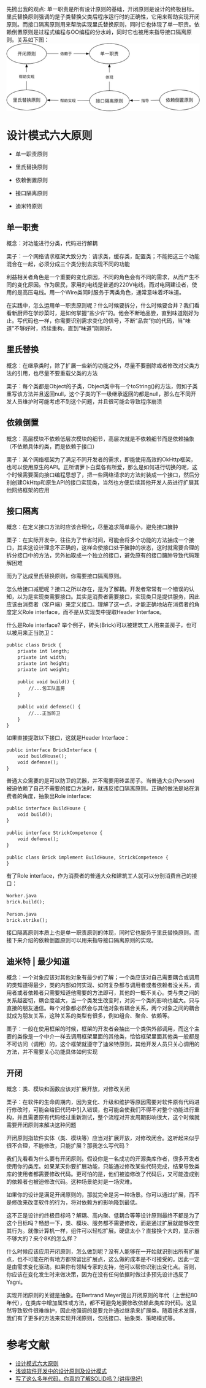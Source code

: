 先抛出我的观点: 单一职责是所有设计原则的基础，开闭原则是设计的终极目标。里氏替换原则强调的是子类替换父类后程序运行时的正确性，它用来帮助实现开闭原则。而接口隔离原则用来帮助实现里氏替换原则，同时它也体现了单一职责。依赖倒置原则是过程式编程与OO编程的分水岭，同时它也被用来指导接口隔离原则。关系如下图：
![](设计模式六大原则关系图.jpg)

# 设计模式六大原则


- 单一职责原则

- 里氏替换原则

- 依赖倒置原则

- 接口隔离原则

- 迪米特原则



## 单一职责
概念：对功能进行分类，代码进行解耦

栗子：一个网络请求框架大致分为：请求类，缓存类，配置类；不能把这三个功能混合在一起，必须分成三个类分别去实现不同的功能


利益相关者角色是一个重要的变化原因，不同的角色会有不同的需求，从而产生不同的变化原因。作为居民，家用的电线是普通的220V电线，而对电网建设者，使用的是高压电线。用一个Wire类同时服务于两类角色，通常意味着坏味道。

在实践中，怎么运用单一职责原则呢？什么时候要拆分，什么时候要合并？我们看看新厨师在学炒菜时，是如何掌握“盐少许”的。他会不断地品尝，直到味道刚好为止。写代码也一样，你需要识别需求变化的信号，不断“品尝”你的代码，当“味道”不够好时，持续重构，直到“味道”刚刚好。



## 里氏替换
概念：在继承类时，除了扩展一些新的功能之外，尽量不要删除或者修改对父类方法的引用，也尽量不要重载父类的方法

栗子：每个类都是Object的子类，Object类中有一个toString()的方法，假如子类重写该方法并且返回null，这个子类的下一级继承返回的都是null，那么在不同开发人员维护时可能考虑不到这个问题，并且很可能会导致程序崩溃



## 依赖倒置
概念：高层模块不依赖低层次模块的细节，高层次就是不依赖细节而是依赖抽象（不依赖具体的类，而是依赖于接口）

栗子：某个网络框架为了满足不同开发者的需求，即能使用高效的OkHttp框架，也可以使用原生的API。正所谓萝卜白菜各有所爱，那么是如何进行切换的呢，这个时候需要面向接口编程思想了，把一些网络请求的方法封装成一个接口，然后分别创建OkHttp和原生API的接口实现类，当然也方便后续其他开发人员进行扩展其他网络框架的应用

## 接口隔离
概念：在定义接口方法时应该合理化，尽量追求简单最小，避免接口臃肿

栗子：在实际开发中，往往为了节省时间，可能会将多个功能的方法抽成一个接口，其实这设计理念不正确的，这样会使接口处于臃肿的状态，这时就需要合理的拆分接口中的方法，另外抽取成一个独立的接口，避免原有的接口臃肿导致代码理解困难


而为了达成里氏替换原则，你需要接口隔离原则。


怎么给接口减肥呢？接口之所以存在，是为了解耦。开发者常常有一个错误的认知，以为是实现类需要接口。其实是消费者需要接口，实现类只是提供服务，因此应该由消费者（客户端）来定义接口。理解了这一点，才能正确地站在消费者的角度定义Role interface，而不是从实现类中提取Header Interface。

什么是Role interface? 举个例子，砖头(Brick)可以被建筑工人用来盖房子，也可以被用来正当防卫：

```
public class Brick {
    private int length;
    private int width;
    private int height;
    private int weight;

    public void build() {
        //...包工队盖房
    }

    public void defense() {
        //...正当防卫
    }
}

```

如果直接提取以下接口，这就是Header Interface：


```
public interface BrickInterface {
    void buildHouse();
    void defense();
}
```

普通大众需要的是可以防卫的武器，并不需要用砖盖房子。当普通大众(Person)被迫依赖了自己不需要的接口方法时，就违反接口隔离原则。正确的做法是站在消费者的角度，抽象出Role interface:

```
public interface BuildHouse {
    void build();
}

public interface StrickCompetence {
    void defense();
}

public class Brick implement BuildHouse, StrickCompetence {
}

```
有了Role interface，作为消费者的普通大众和建筑工人就可以分别消费自己的接口：


```
Worker.java
brick.build();

Person.java
brick.strike();

```
接口隔离原则本质上也是单一职责原则的体现，同时它也服务于里氏替换原则。而接下来介绍的依赖倒置原则可以用来指导接口隔离原则的实现。





## 迪米特 | 最少知道
概念：一个对象应该对其他对象有最少的了解；一个类应该对自己需要耦合或调用的类知道得最少，类的内部如何实现、如何复杂都与调用者或者依赖者没关系，调用者或者依赖者只需要知道他需要的方法即可，其他的一概不关心。类与类之间的关系越密切，耦合度越大，当一个类发生改变时，对另一个类的影响也越大。只与直接的朋友通信。每个对象都必然会与其他对象有耦合关系，两个对象之间的耦合就成为朋友关系，这种关系的类型有很多，例如组合、聚合、依赖等。

栗子：一般在使用框架的时候，框架的开发者会抽出一个类供外部调用，而这个主要的类像是一个中介一样去调用框架里面的其他类，恰恰框架里面其他类一般都是不可访问（调用）的，这个框架就遵守了迪米特原则，其他开发人员只关心调用的方法，并不需要关心功能具体如何实现

## 开闭
概念：类、模块和函数应该对扩展开放，对修改关闭

栗子：在软件的生命周期内，因为变化、升级和维护等原因需要对软件原有代码进行修改时，可能会给旧代码中引入错误，也可能会使我们不得不对整个功能进行重构，并且需要原有代码经过重新测试，整个流程对开发周期影响很大，这个时候就需要开闭原则来解决这种问题

开闭原则指软件实体（类、模块等）应当对扩展开放，对修改闭合。这听起来似乎很不合理，不能修改，只能扩展？那我怎么写代码？


我们先看看为什么要有开闭原则。假设你是一名成功的开源类库作者，很多开发者使用你的类库。如果某天你要扩展功能，只能通过修改某些代码完成，结果导致类库的使用者都需要修改代码。更可怕的是，他们被迫修改了代码后，又可能造成别的依赖者也被迫修改代码。这种场景绝对是一场灾难。


如果你的设计是满足开闭原则的，那就完全是另一种场景。你可以通过扩展，而不是修改来改变软件的行为，将对依赖方的影响降到最低。

这不正是设计的终极目标吗？解耦、高内聚、低耦合等等设计原则最终不都是为了这个目标吗？畅想一下，类、模块、服务都不需要修改，而是通过扩展就能够改变其行为。就像计算机一样，组件可以轻松扩展。硬盘太小？直接换个大的，显示器不够大的？来个8K的怎么样？

什么时候应该应用开闭原则，怎么做到呢？没有人能够在一开始就识别出所有扩展点，也不可能在所有地方都预留出扩展点，这么做的成本是不可接受的。因此一定是由需求变化驱动。如果你有领域专家的支持，他可以帮你识别出变化点。否则，你应该在变化发生时来做决策，因为在没有任何依据时做过多预先设计违反了Yagni。


实现开闭原则的关键是抽象。在Bertrand Meyer提出开闭原则的年代（上世纪80年代），在类库中增加属性或方法，都不可避免地要修改依赖此类库的代码。这显然导致软件很难维护，因此他强调的是要允许通过继承来扩展类。随着技术发展，我们有了更多的方法来实现开闭原则，包括接口、抽象类、策略模式等。


# 参考文献

- [设计模式六大原则](https://blog.csdn.net/carrie_q/article/details/80494010)
- [浅谈软件开发中的设计原则及设计模式](https://juejin.im/post/5d21a160f265da1b5e7314f3)
- [写了这么多年代码，你真的了解SOLID吗？(讲得很好)](https://zhuanlan.zhihu.com/p/44344256)


